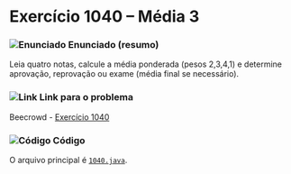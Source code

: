 # Exercício 1040 – Média 3
### <img src="https://img.icons8.com/ios-glyphs/24/000000/book.png" alt="Enunciado" /> Enunciado (resumo)  
Leia quatro notas, calcule a média ponderada (pesos 2,3,4,1) e determine aprovação, reprovação ou exame (média final se necessário).

### <img src="https://img.icons8.com/ios-glyphs/24/000000/link.png" alt="Link" /> Link para o problema  
Beecrowd - [Exercício 1040](https://www.beecrowd.com.br/judge/pt/problems/view/1040)

### <img src="https://img.icons8.com/ios-glyphs/24/000000/code.png" alt="Código" /> Código  
O arquivo principal é [`1040.java`](1040.java).
